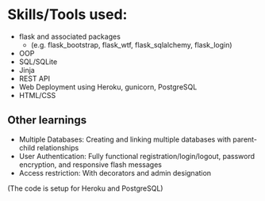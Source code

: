 # Skills/Tools used:
* flask and associated packages
  * (e.g. flask_bootstrap, flask_wtf, flask_sqlalchemy, flask_login)  
* OOP  
* SQL/SQLite
* Jinja
* REST API
* Web Deployment using Heroku, gunicorn, PostgreSQL
* HTML/CSS

## **Other learnings**
* Multiple Databases: Creating and linking multiple databases with parent-child relationships
* User Authentication: Fully functional registration/login/logout, password encryption, and responsive flash messages
* Access restriction: With decorators and admin designation

(The code is setup for Heroku and PostgreSQL)
